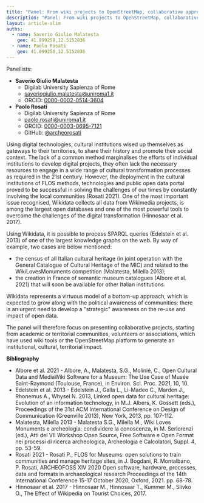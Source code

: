 ```yaml
---
title: "Panel: From wiki projects to OpenStreetMap, collaborative approaches to open data creation: problems, case studies, territorial and cultural impact"
description: "Panel: From wiki projects to OpenStreetMap, collaborative approaches to open data creation: problems, case studies, territorial and cultural impact"
layout: article-slim
auths:
  - name: Saverio Giulio Malatesta
    geo: 41.899258,12.5152836
  - name: Paolo Rosati
    geo: 41.899258,12.5152836
---
```


Panellists:
- **Saverio Giulio Malatesta**
    -   Digilab University Sapienza of Rome
    -   [saveriogiulio.malatesta@uniroma1.it](mailto:saveriogiulio.malatesta@uniroma1.it)
    -   ORCID: [0000-0002-0514-3604](https://orcid.org/0000-0002-0514-3604)
- **Paolo Rosati**
    -   Digilab University Sapienza of Rome
    -   [paolo.rosati@uniroma1.it](mailto:paolo.rosati@uniroma1.it)
    -   ORCID: [0000-0003-0695-7121](https://orcid.org/0000-0003-0695-7121)
    -   GitHub: [@archeorosati](https://github.com/archeorosati)

Using digital technologies, cultural institutions wised up themselves as gateways to their territories, to share their history and promote their social context. The lack of a common method marginalises the efforts of individual institutions to develop digital projects, they often lack the necessary resources to engage in a wide range of cultural transformation processes as required in the 21st century. However, the deployment in the cultural institutions of FLOS methods, technologies and public open data portal proved to be successful in solving the challenges of our times by constantly involving the local communities (Rosati 2021). One of the most important issue recognised, Wikidata collects all data from Wikimedia projects, is among the largest open databases and one of the most powerful tools to overcome the challenges of the digital transformation (Hinnosaar et al. 2017). 

Using Wikidata, it is possible to process SPARQL queries (Edelstein et al. 2013) of one of the largest knowledge graphs on the web. By way of example, two cases are below mentioned:

- the census of all Italian cultural heritage (in joint operation with the General Catalogue of Cultural Heritage of the MIC) and related to the WikiLovesMonuments competition (Malatesta, Milella 2013);
- the creation in France of semantic museum catalogues (Albore et al. 2021) that will soon be available for other Italian institutions.

Wikidata represents a virtuous model of a bottom-up approach, which is expected to grow along with the political awareness of communities: there is an urgent need to develop a "strategic" awareness on the re-use and impact of open data.

The panel will therefore focus on presenting collaborative projects, starting from academic or territorial communities, volunteers or associations, which have used wiki tools or the OpenStreetMap platform to generate an institutional, cultural, territorial impact.

**Bibliography**
- Albore et al. 2021 - Albore, A., Malatesta, S.G., Molinié, C., Open Cultural Data and MediaWiki Software for a Museum: The Use Case of Musée Saint-Raymond (Toulouse, France), in Environ. Sci. Proc. 2021, 10, 10.
- Edelstein et al. 2013 - Edelstein J., Galla L., Li-Madeo C., Marden J., Rhonemus A., Whysel N. 2013, Linked open data for cultural heritage: Evolution of an information technology, in M.J. Albers, K. Gossett (eds.), Proceedings of the 31st ACM International Conference on Design of Communication (Greenville 2013), New York, 2013, pp. 107-112.
- Malatesta, Milella 2013 - Malatesta S.G., Milella M., Wiki Loves Monuments e archeologia: condividere la conoscenza, in M. Serlorenzi (ed.), Atti del VII Workshop Open Source, Free Software e Open Format nei processi di ricerca archeologica, Archeologia e Calcolatori, Suppl. 4, pp. 53-59.
- Rosati 2021 - Rosati P., FLOS for Museums: open solutions to train communities and manage heritage sites, in J. Bogdani, R. Montalbano, P. Rosati, ARCHEOFOSS XIV 2020 Open software, hardware, processes, data and formats in archaeological research Proceedings of the 14th International Conference 15-17 October 2020, Oxford, 2021. pp. 68-78.
- Hinnosaar et al. 2017 - Hinnosaar M., Hinnosaar T., Kummer M., Slivko O., The Effect of Wikipedia on Tourist Choices, 2017.